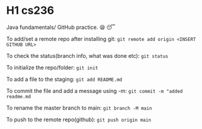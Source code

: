 # H1 cs236

Java fundamentals/ GitHub practice. :sleepy: :sleeping:

To add/set a remote repo after installing git:
`git remote add origin <INSERT GITHUB URL>`

To check the status(branch info, what was done etc):
`git status`

To initialize the repo/folder:
`git init` 

To add a file to the staging:
`git add README.md`

To commit the file and add a message using -m:
`git commit -m "added readme.md`

To rename the master branch to main: 
`git branch -M main`

To push to the remote repo(github):
`git push origin main`

